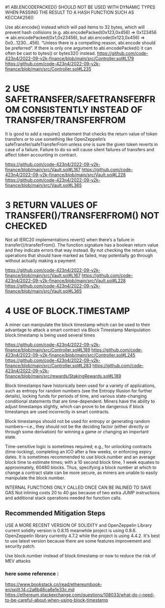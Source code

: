   #1 ABI.ENCODEPACKED() SHOULD NOT BE USED WITH DYNAMIC TYPES WHEN PASSING THE RESULT TO A HASH FUNCTION SUCH AS KECCAK256()

Use abi.encode() instead which will pad items to 32 bytes, which will prevent hash collisions (e.g. abi.encodePacked(0x123,0x456) => 0x123456 => abi.encodePacked(0x1,0x23456), but abi.encode(0x123,0x456) => 0x0...1230...456). “Unless there is a compelling reason, abi.encode should be preferred”. If there is only one argument to abi.encodePacked() it can often be cast to bytes() or bytes32() instead.
https://github.com/code-423n4/2022-09-y2k-finance/blob/main/src/Controller.sol#L179
https://github.com/code-423n4/2022-09-y2k-finance/blob/main/src/Controller.sol#L235

# 2  USE SAFETRANSFER/SAFETRANSFERFROM CONSISTENTLY INSTEAD OF TRANSFER/TRANSFERFROM
It is good to add a require() statement that checks the return value of token transfers or to use something like OpenZeppelin’s safeTransfer/safeTransferFrom unless one is sure the given token reverts in case of a failure. Failure to do so will cause silent failures of transfers and affect token accounting in contract.

https://github.com/code-423n4/2022-09-y2k-finance/blob/main/src/Vault.sol#L167 
https://github.com/code-423n4/2022-09-y2k-finance/blob/main/src/Vault.sol#L228
https://github.com/code-423n4/2022-09-y2k-finance/blob/main/src/Vault.sol#L365
# 3 RETURN VALUES OF TRANSFER()/TRANSFERFROM() NOT CHECKED
Not all IERC20 implementations revert() when there’s a failure in transfer()/transferFrom(). The function signature has a boolean return value and they indicate errors that way instead. By not checking the return value, operations that should have marked as failed, may potentially go through without actually making a payment

https://github.com/code-423n4/2022-09-y2k-finance/blob/main/src/Vault.sol#L167 
https://github.com/code-423n4/2022-09-y2k-finance/blob/main/src/Vault.sol#L228
https://github.com/code-423n4/2022-09-y2k-finance/blob/main/src/Vault.sol#L365

# 4 USE OF BLOCK.TIMESTAMP 
 A miner can manipulate the block timestamp which can be used to their advantage to attack a smart contract via Block Timestamp Manipulation
block.timestamp is being used several times 

https://github.com/code-423n4/2022-09-y2k-finance/blob/main/src/Controller.sol#L189 
https://github.com/code-423n4/2022-09-y2k-finance/blob/main/src/Controller.sol#L245
https://github.com/code-423n4/2022-09-y2k-finance/blob/main/src/Controller.sol#L283
https://github.com/code-423n4/2022-09-y2k-finance/blob/main/src/rewards/StakingRewards.sol#L189

Block timestamps have historically been used for a variety of applications, such as entropy for random numbers (see the Entropy Illusion for further details), locking funds for periods of time, and various state-changing conditional statements that are time-dependent. Miners have the ability to adjust timestamps slightly, which can prove to be dangerous if block timestamps are used incorrectly in smart contracts.

Block timestamps should not be used for entropy or generating random numbers—i.e., they should not be the deciding factor (either directly or through some derivation) for winning a game or changing an important state.

Time-sensitive logic is sometimes required; e.g., for unlocking contracts (time-locking), completing an ICO after a few weeks, or enforcing expiry dates. It is sometimes recommended to use block.number and an average block time to estimate times; with a 10 second block time, 1 week equates to approximately, 60480 blocks. Thus, specifying a block number at which to change a contract state can be more secure, as miners are unable to easily manipulate the block number.

INTERNAL FUNCTIONS ONLY CALLED ONCE CAN BE INLINED TO SAVE GAS
Not inlining costs 20 to 40 gas because of two extra JUMP instructions and additional stack operations needed for function calls.

## Recommended Mitigation Steps

USE A MORE RECENT VERSION OF SOLIDITY and OpenZeppelin Library
current solidity version is 0.8.15 meanwhile project is using 0.8.6.
OpenZeppelin library currently 4.7.2 while the project is using 4.4.2.
It's best to use latest version because there are some features improvement and security patch.

Use block.number instead of  block.timestamp or now to reduce the risk of
MEV attacks

### here some reference :
https://www.bookstack.cn/read/ethereumbook-en/spilt.14.c2a6b48ca6e1e33c.md
https://ethereum.stackexchange.com/questions/108033/what-do-i-need-to-be-careful-about-when-using-block-timestamp
